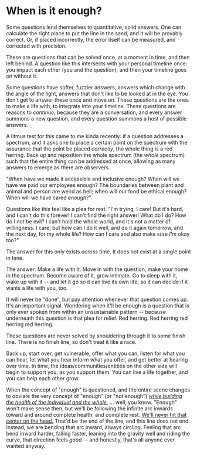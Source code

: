 # When is it enough?

Some questions lend themselves to quantitative, solid answers. One can calculate the right place to put the line in the sand, and it will be provably correct. Or, if placed incorrectly, the error itself can be measured, and corrected with precision.

These are questions that can be solved once, at a moment in time, and then left behind. A question like this intersects with your personal timeline once: you impact each other (you and the question), and then your timeline goes on without it.

Some questions have softer, fuzzier answers, answers which change with the angle of the light, answers that don't like to be looked at in the eye. You don't get to answer these once and move on. These questions are the ones to make a life with, to integrate into your timeline. These questions are reasons to _continue_, because they are a conversation, and every answer summons a new question, and every question summons a host of possible answers.

A litmus test for this came to me kinda recently: if a question addresses a spectrum, and it asks one to place a certain point on the spectrum with the assurance that the point be placed _correctly_, the whole thing is a red herring. Back up and reposition the whole spectrum (the _whole_ spectrum) such that the entire thing can be addressed at once, allowing as many answers to emerge as there are observers.

"When have we made it accessible and inclusive enough? When will we have we paid our employees enough? The boundaries between plant and animal and person are weird as hell; when will our food be ethical enough? When will we have cared _enough_?"

Questions like this feel like a plea for rest. "I'm trying, I care! But it's hard, and I can't do this forever! I can't find the right answer! What do I do? How do I not be evil? I can't hold the whole world, and it's not a matter of willingness. I care, but how can I do it well, and do it again tomorrow, and the next day, for my whole life? How can I care and also make sure _I'm_ okay too?"

The answer for this only exists _across_ time. It does not exist at a single point in time.

The answer: Make a life with it. Move in with the question, make your home in the spectrum. Become aware of it, grow intimate. Go to sleep with it, wake up with it -- and let it go so it can live its own life, so it can decide if it wants a life with you, too.

It will never be "done", but pay attention whenever that question comes up. It's an important signal. Wondering when it'll be enough is a question that is only ever spoken from within an unsustainable pattern -- because underneath this question is that plea for relief. Red herring. Red herring red herring red herring.

These questions are never solved by shouldering through it to some finish line. There is no finish line, so don't treat it like a race.

Back up, start over, get vulnerable, offer what you can, listen for what you can hear, let what you hear inform what you offer, and get better at hearing over time. In time, the ideas/communities/entities on the other side will begin to support you, as you support them. You can live a life together, and you can help each other grow.

When the concept of "enough" is questioned, and the entire scene changes to obviate the very concept of "enough" (or "not enough") [_while building the health of the individual and the whole_](../../../ideas/health-emerges-recursively.md), ... well, you know. "Enough" won't make sense then, but we'll be following the infinite arc inwards toward and around complete health, and complete rest. [We'll never hit that center on the head.](../../../ideas/we-live-in-a-fractal.md) That'd be the end of the line, and this line does not end. Instead, we are bending that arc inward, always circling. Feeling that arc bend inward harder, falling faster, leaning into the gravity well and riding the curve, that direction feels _good_ -- and honestly, that's all anyone ever wanted anyway.
